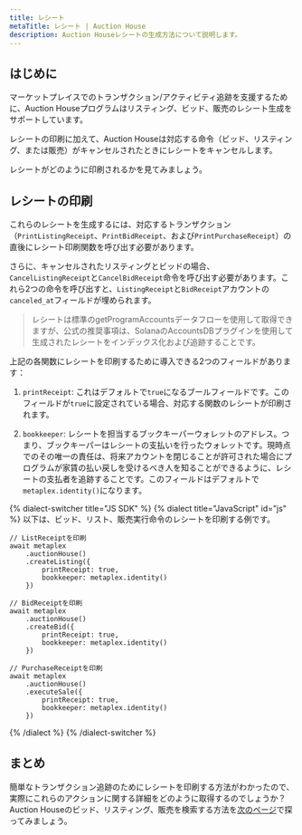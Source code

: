 ```yaml
---
title: レシート
metaTitle: レシート | Auction House
description: Auction Houseレシートの生成方法について説明します。
---
```

## はじめに

マーケットプレイスでのトランザクション/アクティビティ追跡を支援するために、Auction Houseプログラムはリスティング、ビッド、販売のレシート生成をサポートしています。

レシートの印刷に加えて、Auction Houseは対応する命令（ビッド、リスティング、または販売）がキャンセルされたときにレシートをキャンセルします。

レシートがどのように印刷されるかを見てみましょう。

## レシートの印刷

これらのレシートを生成するには、対応するトランザクション（`PrintListingReceipt`、`PrintBidReceipt`、および`PrintPurchaseReceipt`）の直後にレシート印刷関数を呼び出す必要があります。

さらに、キャンセルされたリスティングとビッドの場合、`CancelListingReceipt`と`CancelBidReceipt`命令を呼び出す必要があります。これら2つの命令を呼び出すと、`ListingReceipt`と`BidReceipt`アカウントの`canceled_at`フィールドが埋められます。

> レシートは標準のgetProgramAccountsデータフローを使用して取得できますが、公式の推奨事項は、SolanaのAccountsDBプラグインを使用して生成されたレシートをインデックス化および追跡することです。

上記の各関数にレシートを印刷するために導入できる2つのフィールドがあります：

1. `printReceipt`: これはデフォルトで`true`になるブールフィールドです。このフィールドが`true`に設定されている場合、対応する関数のレシートが印刷されます。

2. `bookkeeper`: レシートを担当するブックキーパーウォレットのアドレス。つまり、ブックキーパーはレシートの支払いを行ったウォレットです。現時点でのその唯一の責任は、将来アカウントを閉じることが許可された場合にプログラムが家賃の払い戻しを受けるべき人を知ることができるように、レシートの支払者を追跡することです。このフィールドはデフォルトで`metaplex.identity()`になります。

{% dialect-switcher title="JS SDK" %}
{% dialect title="JavaScript" id="js" %}
以下は、ビッド、リスト、販売実行命令のレシートを印刷する例です。

```tsx
// ListReceiptを印刷
await metaplex
    .auctionHouse()
    .createListing({
        printReceipt: true,
        bookkeeper: metaplex.identity()
    })

// BidReceiptを印刷
await metaplex
    .auctionHouse()
    .createBid({
        printReceipt: true,
        bookkeeper: metaplex.identity()
    })

// PurchaseReceiptを印刷
await metaplex
    .auctionHouse()
    .executeSale({
        printReceipt: true,
        bookkeeper: metaplex.identity()
    })
```

{% /dialect %}
{% /dialect-switcher %}

## まとめ

簡単なトランザクション追跡のためにレシートを印刷する方法がわかったので、実際にこれらのアクションに関する詳細をどのように取得するのでしょうか？Auction Houseのビッド、リスティング、販売を検索する方法を[次のページ](find)で探ってみましょう。
